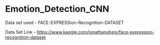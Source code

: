 # Emotion_Detection_CNN
Data set used - FACE-EXPRESSion-Recognition-DATASET

Data Set Link - https://www.kaggle.com/jonathanoheix/face-expression-recognition-dataset

